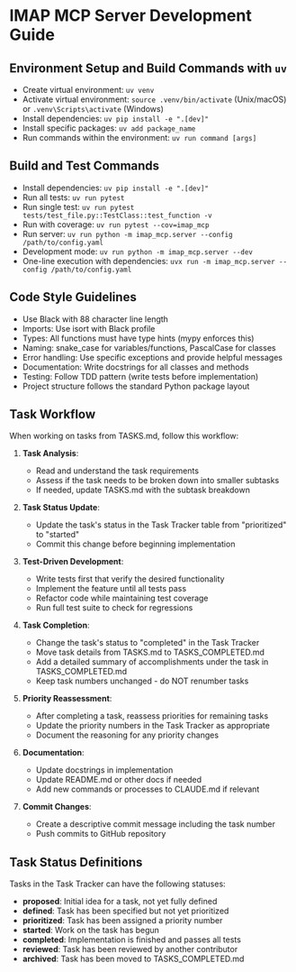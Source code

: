 # IMAP MCP Server Development Guide

## Environment Setup and Build Commands with `uv`
- Create virtual environment: `uv venv`
- Activate virtual environment: `source .venv/bin/activate` (Unix/macOS) or `.venv\Scripts\activate` (Windows)
- Install dependencies: `uv pip install -e ".[dev]"`
- Install specific packages: `uv add package_name`
- Run commands within the environment: `uv run command [args]`

## Build and Test Commands
- Install dependencies: `uv pip install -e ".[dev]"`
- Run all tests: `uv run pytest`
- Run single test: `uv run pytest tests/test_file.py::TestClass::test_function -v`
- Run with coverage: `uv run pytest --cov=imap_mcp`
- Run server: `uv run python -m imap_mcp.server --config /path/to/config.yaml`
- Development mode: `uv run python -m imap_mcp.server --dev`
- One-line execution with dependencies: `uvx run -m imap_mcp.server --config /path/to/config.yaml`

## Code Style Guidelines
- Use Black with 88 character line length
- Imports: Use isort with Black profile
- Types: All functions must have type hints (mypy enforces this)
- Naming: snake_case for variables/functions, PascalCase for classes
- Error handling: Use specific exceptions and provide helpful messages
- Documentation: Write docstrings for all classes and methods
- Testing: Follow TDD pattern (write tests before implementation)
- Project structure follows the standard Python package layout

## Task Workflow
When working on tasks from TASKS.md, follow this workflow:

1. **Task Analysis**:
   - Read and understand the task requirements
   - Assess if the task needs to be broken down into smaller subtasks
   - If needed, update TASKS.md with the subtask breakdown

2. **Task Status Update**:
   - Update the task's status in the Task Tracker table from "prioritized" to "started"
   - Commit this change before beginning implementation

3. **Test-Driven Development**:
   - Write tests first that verify the desired functionality
   - Implement the feature until all tests pass
   - Refactor code while maintaining test coverage
   - Run full test suite to check for regressions

4. **Task Completion**:
   - Change the task's status to "completed" in the Task Tracker
   - Move task details from TASKS.md to TASKS_COMPLETED.md
   - Add a detailed summary of accomplishments under the task in TASKS_COMPLETED.md
   - Keep task numbers unchanged - do NOT renumber tasks

5. **Priority Reassessment**:
   - After completing a task, reassess priorities for remaining tasks
   - Update the priority numbers in the Task Tracker as appropriate
   - Document the reasoning for any priority changes

6. **Documentation**:
   - Update docstrings in implementation
   - Update README.md or other docs if needed
   - Add new commands or processes to CLAUDE.md if relevant

7. **Commit Changes**:
   - Create a descriptive commit message including the task number
   - Push commits to GitHub repository

## Task Status Definitions

Tasks in the Task Tracker can have the following statuses:

- **proposed**: Initial idea for a task, not yet fully defined
- **defined**: Task has been specified but not yet prioritized
- **prioritized**: Task has been assigned a priority number
- **started**: Work on the task has begun
- **completed**: Implementation is finished and passes all tests
- **reviewed**: Task has been reviewed by another contributor
- **archived**: Task has been moved to TASKS_COMPLETED.md
